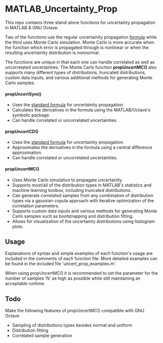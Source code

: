 # MATLAB_Uncertainty_Prop
This repo contains three stand-alone functions for uncertainty propagation in MATLAB & GNU Octave. 

Two of the functions use the regular uncertainity propagation [formula](https://en.wikipedia.org/wiki/Propagation_of_uncertainty#Non-linear_combinations) while the
third uses Monte Carlo simulation. Monte Carlo is more accurate when the function which error is propagated through is nonlinear or when the resulting uncertainity distribution is nonnormal.

The functions are unique in that each one can handle correlated as well as uncorrelated uncertainties. The Monte Carlo function **propUncertMC()** also supports many different types of distributions, truncated distributions, custom data inputs, and various additional methods for generating Monte Carlo samples.

#### propUncertSym()
* Uses the [standard formula](https://en.wikipedia.org/wiki/Propagation_of_uncertainty#Non-linear_combinations) for uncertainity propagation.
* Calculates the derivatives in the formula using the MATLAB/Octave's symbolic package.
* Can handle correlated or uncorrelated uncertainties.

#### propUncertCD()
* Uses the [standard formula](https://en.wikipedia.org/wiki/Propagation_of_uncertainty#Non-linear_combinations) for uncertainity propagation.
* Approximates the derivatives in the formula using a central difference approximation.
* Can handle correlated or uncorrelated uncertainties.

#### propUncertMC()
* Uses Monte Carlo simulation to propagate uncertainity.
* Supports most/all of the distribution types in MATLAB's statistics and machine learning toolbox, including truncated distributions.
* Can generate correlated samples from any combination of distribution types via a gaussian copula approach with iterative optimization of the correlation parameters.
* Supports custom data inputs and various methods for generating Monte Carlo samples such as bootstrapping and distribution fitting.
* Allows for visualization of the uncertainty distributions using histogram plots.

## Usage 
Explanations of syntax and simple examples of each function's usage are included in the comments of each function file. More detailed examples can be found in the included file 'uncert_prop_examples.m'.

When using propUncertMC() it is recommended to set the parameter for the number of samples 'N' as high as possible while still maintaining an acceptable runtime.

## Todo
Make the following features of propUncertMC() compatible with GNU Octave
* Sampling of distributions types besides normal and uniform
* Distribution fitting 
* Correlated sample generation 
